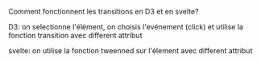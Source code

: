 Comment fonctionnent les transitions en D3 et en svelte?


D3: on selectionne l'élément, on choisis l'evénement (click) et utilise la fonction transition avec different attribut


svelte: on utilise la fonction tweenned sur l'élement avec different attribut